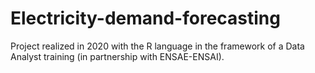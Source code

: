 # Electricity-demand-forecasting
Project realized in 2020 with the R language in the framework of a Data Analyst training (in partnership with ENSAE-ENSAI).
